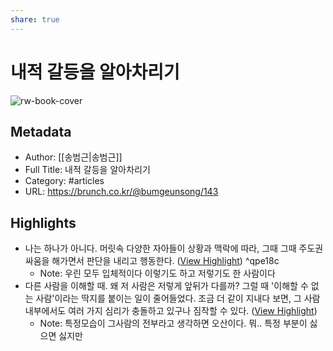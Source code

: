 ```yaml
---
share: true
---
```


# 내적 갈등을 알아차리기

![rw-book-cover](https://img1.daumcdn.net/thumb/R1280x0/?fname=http://t1.daumcdn.net/brunch/service/user/15UX/image/VzgX5LeJ-V9TKh8QE_sjcTKzm4E.png)

## Metadata
- Author: [[송범근|송범근]]
- Full Title: 내적 갈등을 알아차리기
- Category: #articles
- URL: https://brunch.co.kr/@bumgeunsong/143

## Highlights
- 나는 하나가 아니다. 머릿속 다양한 자아들이 상황과 맥락에 따라, 그때 그때 주도권 싸움을 해가면서 판단을 내리고 행동한다. ([View Highlight](https://read.readwise.io/read/01gmvy1gv2skaf9bxydfs6p33x)) ^qpe18c
    - Note: 우린 모두 입체적이다
      이렇기도 하고 저렇기도 한 사람이다
- 다른 사람을 이해할 때. 왜 저 사람은 저렇게 앞뒤가 다를까? 그럴 때 '이해할 수 없는 사람'이라는 딱지를 붙이는 일이 줄어들었다. 조금 더 같이 지내다 보면, 그 사람 내부에서도 여러 가지 심리가 충돌하고 있구나 짐작할 수 있다. ([View Highlight](https://read.readwise.io/read/01gmw4q557gyf9mctfd0sxfs6z))
    - Note: 특정모습이 그사람의 전부라고 생각하면 오산이다. 뭐.. 특정 부분이 싫으면 싫지만
